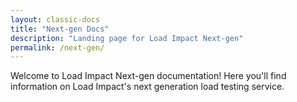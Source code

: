 ```yaml
---
layout: classic-docs
title: "Next-gen Docs"
description: "Landing page for Load Impact Next-gen"
permalink: /next-gen/
---
```

Welcome to Load Impact Next-gen documentation! Here you'll find information on Load Impact's next generation load testing service.